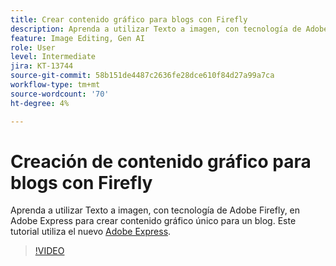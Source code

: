 ```yaml
---
title: Crear contenido gráfico para blogs con Firefly
description: Aprenda a utilizar Texto a imagen, con tecnología de Adobe Firefly, en Adobe Express para crear contenido gráfico único para un blog
feature: Image Editing, Gen AI
role: User
level: Intermediate
jira: KT-13744
source-git-commit: 58b151de4487c2636fe28dce610f84d27a99a7ca
workflow-type: tm+mt
source-wordcount: '70'
ht-degree: 4%

---
```


# Creación de contenido gráfico para blogs con Firefly

Aprenda a utilizar Texto a imagen, con tecnología de Adobe Firefly, en Adobe Express para crear contenido gráfico único para un blog. Este tutorial utiliza el nuevo [Adobe Express](https://www.adobe.com/express/).

>[!VIDEO](https://video.tv.adobe.com/v/3422408?quality=12&learn=on&hidetitle=true)
